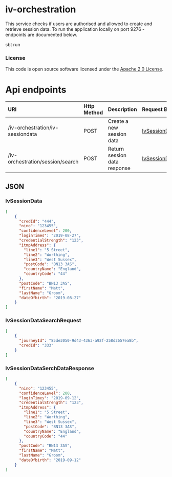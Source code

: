 
# iv-orchestration

This service checks if users are authorised and allowed to create and retrieve session data.
To run the application locally on port 9276 - endpoints are documented below.

sbt run

### License

This code is open source software licensed under the [Apache 2.0 License]("http://www.apache.org/licenses/LICENSE-2.0.html").

# Api endpoints

| URI                              | Http Method |Description                  |Request Body                                                           | Response Body                                                             | Statuses       |
|:---------------------------------|:------------|:----------------------------|:----------------------------------------------------------------------|---------------------------------------------------------------------------|----------------|
|/iv-orchestration/iv-sessiondata  |POST         |Create a new session data    |[IvSessionData](#user-content-ivsessiondata)                           |                                                                           |201,401,500     |
|/iv-orchestration/session/search  |POST         |Return session data response |[IvSessionDataSearchRequest](#user-content-ivsessiondatasearchrequest) |[IvSessionDataSerchDataResponse](#user-content-ivsessiondatasearchresponse)|201,401,500     |

## JSON

### IvSessionData

```json
[
    {
      "credId": "444",
      "nino": "123455",
      "confidenceLevel": 200,
      "loginTimes": "2019-08-27",
      "credentialStrength": "123",
      "itmpAddress": {
        "line1": "5 Street",
        "line2": "Worthing",
        "line3": "West Sussex",
        "postCode": "BN13 3AS",
        "countryName": "England",
        "countryCode": "44"
      },
      "postCode": "BN13 3AS",
      "firstName": "Matt",
      "lastName": "Groom",
      "dateOfbirth": "2019-08-27"
    }
]
```

### IvSessionDataSearchRequest

```json
[
    {
      "journeyId": "85de3050-9d43-4363-a92f-258d2657ea8b",
      "credId": "333"
    }
]
```

### IvSessionDataSerchDataResponse

```json
[
    {
      "nino": "123455",
      "confidenceLevel": 200,
      "loginTimes": "2019-09-12",
      "credentialStrength": "123",
      "itmpAddress": {
        "line1": "5 Street",
        "line2": "Worthing",
        "line3": "West Sussex",
        "postCode": "BN13 3AS",
        "countryName": "England",
        "countryCode": "44"
      },
      "postCode": "BN13 3AS",
      "firstName": "Matt",
      "lastName": "Groom",
      "dateOfbirth": "2019-09-12"
    }
]
```